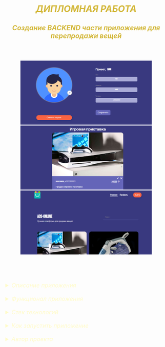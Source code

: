 [//]: # (Заголовки)
<div style="text-align: center; color: rgba(207,178,42,0.92);">

<h1>
<i> ДИПЛОМНАЯ РАБОТА </i>
</h1>

<h2>
<i> Создание BACKEND части приложения для перепродажи вещей </i>
</h2>

<br> <br>

</div>

[//]: # (Изображения)
<div style="text-align: center">

<img src="1.jpg" alt="Скриншот приложения" width="410" height="200"/>
<img src="2.jpg" alt="Скриншот приложения" width="410" height="200"/>
<img src="3.jpg" alt="Скриншот приложения" width="410" height="200"/>

<br> <br>

</div>

[//]: # (Тело)
<div style="font-size: large; color: #fffbc7;">

<br>

[//]: # (Описание)
<details>

<summary >
<i> Описание приложения </i>
</summary>

<ul>

<li>

<span style="font-size: smaller; color: #6fbbac;">
<i> Приложение предназначено для опубликования авторизованными пользователями объявлений для последующей их перепродажи </i>
</span>

</li>

</ul>

</details>

<br>

[//]: # (Функионал)
<details>

<summary>
<i> Функционал приложения </i>
</summary>

<ul>

<div style="font-size: large; color: #fffbc7;">

[//]: # (Регистрация)
<li>
<i> Регистрация </i>
</li>

[//]: # (Авторизация)
<li>
<i> Авторизация </i>
</li>

[//]: # (Пользователи)
<li>

<details>

<summary>
<i> Пользователи </i>
</summary>

<ul>

<div style="font-size: smaller; color: #6fbbac;">

<li>
<i> Получение информации об авторизованном пользователе </i>
</li>

<li>
<i> Обновление пароля </i>
</li>

<li>
<i> Обновление информации об авторизованном пользователе </i>
</li>

<li>
<i> Обновление аватара авторизованного пользователя </i>
</li>

</div>

</ul>

</details>

</li>

[//]: # (Объявления)
<li>

<details>

<summary>
<i> Объявления </i>
</summary>

<ul>

<div style="font-size: smaller; color: #6fbbac;">

<li>
<i> Получение всех объявлений </i>
</li>

<li>
<i> Добавление объявления </i>
</li>

<li>
<i> Получение информации об объявлении </i>
</li>

<li>
<i> Удаление объявления </i>
</li>

<li>
<i> Обновление информации об объявлении </i>
</li>

<li>
<i> Получение объявлений авторизованного пользователя </i>
</li>

<li>
<i> Обновление картинки объявления </i>
</li>

</div>

</ul>

</details>

</li>

[//]: # (Комментарии)
<li>

<details>

<summary>
<i> Комментарии </i>
</summary>

<ul>

<div style="font-size: smaller; color: #6fbbac;">

<li>
<i> Получение комментариев объявления </i>
</li>

<li>
<i> Добавление комментария к объявлению </i>
</li>

<li>
<i> Удаление комментария </i>
</li>

<li>
<i> Обновление комментария </i>
</li>

</div>

</ul>

</details>

</li>

</div>

</ul>

</details>

<br>

[//]: # (Стек)
<details>

<summary>
<i> Стек технологий </i>
</summary>

<ul>

<div style="font-size: smaller; color: #6fbbac;">

<li>
<i> Java 11 </i>
</li>

<li>
<i> Spring 2.7.15 </i>
</li>

<li>
<i> Maven </i>
</li>

<li>
<i> Tomcat </i>
</li>

<li>
<i> Spring Boot </i>
</li>

<li>
<i> Spring Web </i>
</li>

<li>
<i> Spring Security </i>
</li>

<li>
<i> Spring Validation </i>
</li>

<li>
<i> Spring AOP </i>
</li>

<li>
<i> Spring Test </i>
</li>

<li>
<i> Hibernate (JPA) </i>
</li>

<li>
<i> PostgreSQL </i>
</li>

<li>
<i> Lombok </i>
</li>

<li>
<i> Liquibase </i>
</li>

<li>
<i> Swagger UI </i>
</li>

<li>
<i> H2 </i>
</li>

<li>
<i> JUnit </i>
</li>

<li>
<i> Mockito </i>
</li>

</div>

</ul>

</details>

<br>

[//]: # (Запуск)
<details>

<summary>
<i> Как запустить приложение </i>
</summary>

<ol>

<div style="font-size: smaller; color: #6fbbac;">

<li>
<i> Скачать <a href="https://github.com/IVANPOTEMKIN/Graduate-Work/tree/master"> репозиторий </a> и открыть проект в IntelliJ IDEA </i>
</li>

<li>
<i> Подключить к проекту БД </i>
</li>

<li>
<i> Запустить frontend Docker с помощью команды: </i>

<blockquote> docker run -p 3000:3000 --rm ghcr.io/dmitry-bizin/front-react-avito:v1.21 </blockquote>

</li>

<li>
<i> Запустить проект </i>
</li>

<li>
<i> Перейти по <a href="http://localhost:3000"> адресу </a> </i>
</li>

</div>

</ol>

</details>

<br>

[//]: # (Автор)
<details>

<summary>
<i> Автор проекта </i>
</summary>

<ul>

<li>

<span style="font-size: smaller; color: #6fbbac">

[<i> Иван Потемкин </i>](https://github.com/IVANPOTEMKIN)

</span>

</li>

</ul>

</details>

</div>